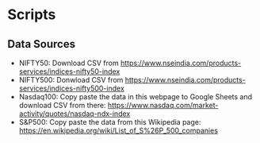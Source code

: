 # Scripts

## Data Sources

- NIFTY50: Download CSV from https://www.nseindia.com/products-services/indices-nifty50-index
- NIFTY500: Donwload CSV from https://www.nseindia.com/products-services/indices-nifty500-index
- Nasdaq100: Copy paste the data in this webpage to Google Sheets and download CSV from there: https://www.nasdaq.com/market-activity/quotes/nasdaq-ndx-index
- S&P500: Copy paste the data from this Wikipedia page: https://en.wikipedia.org/wiki/List_of_S%26P_500_companies

